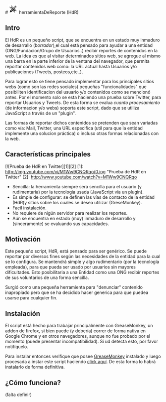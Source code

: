 #![Logo](logo.png) herramientaDeReporte (HdR)

## Intro
El HdR es un pequeño script, que se encuentra en un estado muy inmaduro de desarrallo (*borrador*),el cual está pensado para ayudar a una entidad (ONG/Fundacion/Grupo de Usuarios..) recibir reportes de contenidos en la web. La idea es que al visitar determinados sitios web, se agregue al mismo una barra en la parte inferior de la ventana del navegador, que permita reportar contenidos web como: la URL actual hasta Usuarios y/o publicaciones (Tweets, posteos,etc..).

Para lograr esto se tiene pensado implementar para los principales sitios webs (como son las redes sociales) pequeñas "funcionalidades" que posibiliten identificacion del usuario y/o contenidos como se mencionó antes. Por el momento solo se esta haciendo una prueba sobre Twitter, para reportar Usuarios y Tweets. De esta forma se evalua *cuanto procesamiento* (de informacion y/o webs) soporta este script, dado que se utiliza JavaScript a través de un "plugin".

Las formas de reportar dichos contenidos se pretenden que sean variadas como vía: Mail, Twitter, una URL especifica (util para que la entidad implemente una solucion práctica) o incluso otras formas relacionadas con la web.

## Características principales

  [![Prueba de HdR en Twitter][1]][2]
 [1]: http://img.youtube.com/vi/M1Ww9CNQRqo/0.jpg "Prueba de HdR en Twitter"
 [2]: http://www.youtube.com/watch?v=M1Ww9CNQRqo
  
  
  - Sencilla: la herramienta siempre será sencilla para el usuario (y rudimentaria) por la tecnologia usada (JavaScript vía un plugin).
  - Es simple de configurar: se definen las vías de contacto de la entidad (HdR)y sitios sobre los cuales se desea utilizar (GreseMonkey).
  - Facil instalación.
  - No requiere de nigún servidor para realizar los reportes.
  - Aún se encuentra en estado (muy) inmaduro de desarrollo y (sinceramente) se evaluando sus capacidades.





## Motivación
Este pequeño script, HdR, está pensado para ser genérico. Se puede reportar por diversos fines según las necesidades de la entidad para la cual se lo configura. Se mantendrá simple y algo rudimentario (por la tecnología empleada), para que pueda ser usado por usuarios sin mayores dificultades. Esto posibilitaria a una Entidad como una ONG recibir reportes de sus voluntarios de una forma sencilla.

Surgió como una pequeña herramienta para "denunciar" contenido inapropiado pero que se ha decidido hacer generica para que puedea usarse para cualquier fin.

## Instalación

El script está hecho para trabajar principalmente con GreaseMonkey, un addon de firefox, si bien puede (y debería) correr de forma nativa en Google Chrome y en otros navegadores, aunque no fue probado por el momento (puede presentar incompatibilidad). Si ud detecta esto, por favor notifíquelo.

Para instalar entonces verifique que posee [GreaseMonkey](https://addons.mozilla.org/en-US/firefox/addon/greasemonkey/) instalado y luego procesada a instar este script  haciendo [ click aquí](https://github.com/gcosta87/extras/raw/master/GreaseMonkeyScripts/herramientaDeReporte/herramientaDeReporte.user.js). De esta forma lo habrá instalarlo de forma definitiva.

## ¿Cómo funciona?
(falta definir)
